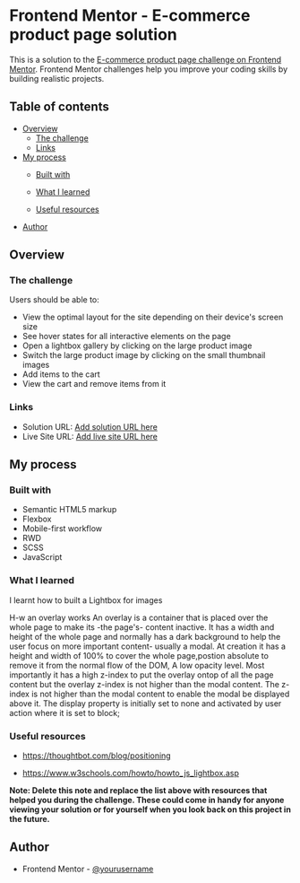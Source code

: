 # Frontend Mentor - E-commerce product page solution

This is a solution to the [E-commerce product page challenge on Frontend Mentor](https://www.frontendmentor.io/challenges/ecommerce-product-page-UPsZ9MJp6). Frontend Mentor challenges help you improve your coding skills by building realistic projects.

## Table of contents

- [Overview](#overview)
  - [The challenge](#the-challenge)
  - [Links](#links)
- [My process](#my-process)
  - [Built with](#built-with)
  - [What I learned](#what-i-learned)

  - [Useful resources](#useful-resources)
- [Author](#author)

## Overview

### The challenge

Users should be able to:

- View the optimal layout for the site depending on their device's screen size
- See hover states for all interactive elements on the page
- Open a lightbox gallery by clicking on the large product image
- Switch the large product image by clicking on the small thumbnail images
- Add items to the cart
- View the cart and remove items from it

### Links

- Solution URL: [Add solution URL here](https://github.com/JulianIfesiokwu/Ecommerce-product-page)
- Live Site URL: [Add live site URL here](https://julianifesiokwu.github.io/Ecommerce-product-page/)

## My process

### Built with

- Semantic HTML5 markup
- Flexbox
- Mobile-first workflow
- RWD
- SCSS
- JavaScript

### What I learned

I learnt how to built a Lightbox for images

H-w an overlay works
An overlay is a container that is placed over the whole page to make its -the page's- content inactive.
It has a width and height of the whole page and normally has a dark background to help the user focus on more important content- usually a modal.
At creation it has a height and width of 100% to cover the whole page,postion absolute to remove it from the normal flow of the DOM, A low opacity level.
Most importantly it has a high z-index to put the overlay ontop of all the page content but the overlay z-index is not higher than the modal content.
The z-index is not higher than the modal content to enable the modal be displayed above it.
The display property is initially set to none and activated by user action where it is set to block;


### Useful resources

- https://thoughtbot.com/blog/positioning

- https://www.w3schools.com/howto/howto_js_lightbox.asp

**Note: Delete this note and replace the list above with resources that helped you during the challenge. These could come in handy for anyone viewing your solution or for yourself when you look back on this project in the future.**

## Author

- Frontend Mentor - [@yourusername](https://www.frontendmentor.io/profile/JulianIfesiokwu)
